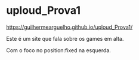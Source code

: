 # uploud_Prova1
https://guilhermearguelho.github.io/uploud_Prova1/

Este é um site que fala sobre os games em alta.

Com o foco no position:fixed na esquerda.
